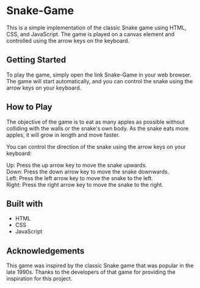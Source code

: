 # Snake-Game
This is a simple implementation of the classic Snake game using HTML, CSS, and JavaScript. The game is played on a canvas element and controlled using the arrow keys on the keyboard.

## Getting Started
To play the game, simply open the link Snake-Game in your web browser. The game will start automatically, and you can control the snake using the arrow keys on your keyboard.

## How to Play
The objective of the game is to eat as many apples as possible without colliding with the walls or the snake's own body. As the snake eats more apples, it will grow in length and move faster.

You can control the direction of the snake using the arrow keys on your keyboard:

Up: Press the up arrow key to move the snake upwards.<br>
Down: Press the down arrow key to move the snake downwards.<br>
Left: Press the left arrow key to move the snake to the left.<br>
Right: Press the right arrow key to move the snake to the right.<br>

## Built with
<ul>
  <li>HTML </li>
  <li>CSS </li>
  <li>JavaScript </li>
</ul>


## Acknowledgements
This game was inspired by the classic Snake game that was popular in the late 1990s. Thanks to the developers of that game for providing the inspiration for this project.

